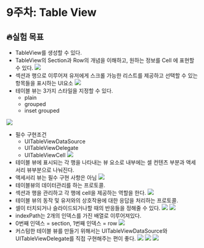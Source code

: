 # 9주차: Table View
## 🔥실험 목표
- TableView를 생성할 수 있다.
- TableView의 Section과 Row의 개념을 이해하고, 원하는 정보를 Cell 에 표현할 수 있다.
![](https://hackmd.io/_uploads/H1VniBLK2.png)
- 섹션과 행으로 이루어져 유저에게 스크롤 가능한 리스트를 제공하고 선택할 수 있는 항목들을 표시하는 UI요소
![](https://hackmd.io/_uploads/HyFThr8F2.png)
- 테이블 뷰는 3가지 스타일을 지정할 수 있다.
    - plain
    - grouped
    - inset grouped

![](https://hackmd.io/_uploads/Sy72y8LY3.png)
- 필수 구현조건
    - UITableViewDataSource
    - UITableViewDelegate
    - UITableViewCell
![](https://hackmd.io/_uploads/HJUayL8Fn.png)
- 테이블 뷰에 표시되는 각 행을 나타내는 뷰 요소로 내부에는 셀 컨텐츠 부분과 액세서리 뷰부분으로 나눠진다.
- 액세서리 뷰는 필수 구현 사항은 아님
![](https://hackmd.io/_uploads/SkZyxULK2.png)
- 테이블뷰의 데이터관리를 하는 프로토콜. 
- 섹션과 행을 관리하고 각 행에 cell을 제공하는 역할을 한다.
![](https://hackmd.io/_uploads/Hyxel8IFn.png)
- 테이블 뷰의 동작 및 유저와의 상호작용에 대한 응답을 처리하는 프로토콜. 
- 셀이 터치되거나 슬라이드되거나할 때의 반응들을 정해줄 수 있다.
![](https://hackmd.io/_uploads/rkTTkL8F2.png)
![](https://hackmd.io/_uploads/rJNCy8UK2.png)
- indexPath는 2개의 인덱스를 가진 배열로 이루어져있다.
- 0번째 인덱스 = section, 1번째 인덱스 = row
![](https://hackmd.io/_uploads/H1mbl8LFn.png)
- 커스텀한 테이블 뷰를 만들기 위해서는 UITableViewDataSource와 UITableViewDelegate를 직접 구현해주는 편이 좋다.
![](https://hackmd.io/_uploads/S1YblIIYn.png)
![](https://hackmd.io/_uploads/rJxMeUIY2.png)
![](https://hackmd.io/_uploads/S1wuEIUK3.png)
